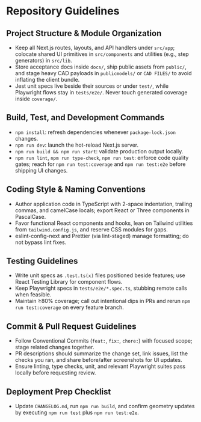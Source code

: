 # Repository Guidelines

## Project Structure & Module Organization

- Keep all Next.js routes, layouts, and API handlers under `src/app`; colocate shared UI primitives in `src/components` and utilities (e.g., step generators) in `src/lib`.
- Store acceptance docs inside `docs/`, ship public assets from `public/`, and stage heavy CAD payloads in `publicmodels/` or `CAD FILES/` to avoid inflating the client bundle.
- Jest unit specs live beside their sources or under `test/`, while Playwright flows stay in `tests/e2e/`. Never touch generated coverage inside `coverage/`.

## Build, Test, and Development Commands

- `npm install`: refresh dependencies whenever `package-lock.json` changes.
- `npm run dev`: launch the hot-reload Next.js server.
- `npm run build && npm run start`: validate production output locally.
- `npm run lint`, `npm run type-check`, `npm run test`: enforce code quality gates; reach for `npm run test:coverage` and `npm run test:e2e` before shipping UI changes.

## Coding Style & Naming Conventions

- Author application code in TypeScript with 2-space indentation, trailing commas, and camelCase locals; export React or Three components in PascalCase.
- Favor functional React components and hooks, lean on Tailwind utilities from `tailwind.config.js`, and reserve CSS modules for gaps.
- eslint-config-next and Prettier (via lint-staged) manage formatting; do not bypass lint fixes.

## Testing Guidelines

- Write unit specs as `.test.ts(x)` files positioned beside features; use React Testing Library for component flows.
- Keep Playwright specs in `tests/e2e/*.spec.ts`, stubbing remote calls when feasible.
- Maintain ≥80% coverage; call out intentional dips in PRs and rerun `npm run test:coverage` on every feature branch.

## Commit & Pull Request Guidelines

- Follow Conventional Commits (`feat:`, `fix:`, `chore:`) with focused scope; stage related changes together.
- PR descriptions should summarize the change set, link issues, list the checks you ran, and share before/after screenshots for UI updates.
- Ensure linting, type checks, unit, and relevant Playwright suites pass locally before requesting review.

## Deployment Prep Checklist

- Update `CHANGELOG.md`, run `npm run build`, and confirm geometry updates by executing `npm run test` plus `npm run test:e2e`.
